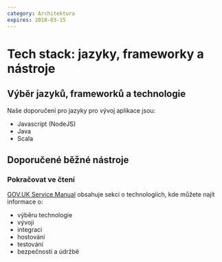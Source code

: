 ```yaml
---
category: Architektura
expires: 2018-03-15
---
```

# Tech stack: jazyky, frameworky a nástroje

## Výběr jazyků, frameworků a technologie
Naše doporučení pro jazyky pro vývoj aplikace jsou:

- Javascript (NodeJS)
- Java
- Scala

## Doporučené běžné nástroje

### Pokračovat ve čtení

[GOV.UK Service Manual](https://www.gov.uk/service-manual/technology) obsahuje sekci o technologiích, kde můžete najít informace o:

- výběru technologie
- vývoji
- integraci
- hostování
- testování
- bezpečnosti a údržbě